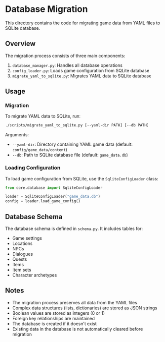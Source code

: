 # Database Migration

This directory contains the code for migrating game data from YAML files to SQLite database.

## Overview

The migration process consists of three main components:

1. `database_manager.py`: Handles all database operations
2. `config_loader.py`: Loads game configuration from SQLite database
3. `migrate_yaml_to_sqlite.py`: Migrates YAML data to SQLite database

## Usage

### Migration

To migrate YAML data to SQLite, run:

```bash
./scripts/migrate_yaml_to_sqlite.py [--yaml-dir PATH] [--db PATH]
```

Arguments:
- `--yaml-dir`: Directory containing YAML game data (default: `config/game_data/content`)
- `--db`: Path to SQLite database file (default: `game_data.db`)

### Loading Configuration

To load game configuration from SQLite, use the `SqliteConfigLoader` class:

```python
from core.database import SqliteConfigLoader

loader = SqliteConfigLoader("game_data.db")
config = loader.load_game_config()
```

## Database Schema

The database schema is defined in `schema.py`. It includes tables for:

- Game settings
- Locations
- NPCs
- Dialogues
- Quests
- Items
- Item sets
- Character archetypes

## Notes

- The migration process preserves all data from the YAML files
- Complex data structures (lists, dictionaries) are stored as JSON strings
- Boolean values are stored as integers (0 or 1)
- Foreign key relationships are maintained
- The database is created if it doesn't exist
- Existing data in the database is not automatically cleared before migration 